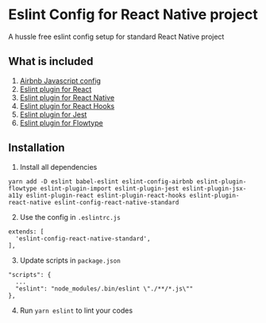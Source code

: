 # Eslint Config for React Native project
A hussle free eslint config setup for standard React Native project

## What is included
1. [Airbnb Javascript config](https://www.npmjs.com/package/eslint-config-airbnb)
2. [Eslint plugin for React](https://github.com/yannickcr/eslint-plugin-react)
3. [Eslint plugin for React Native](https://www.npmjs.com/package/eslint-plugin-react-native)
4. [Eslint plugin for React Hooks](https://www.npmjs.com/package/eslint-plugin-react-hooks)
5. [Eslint plugin for Jest](https://www.npmjs.com/package/eslint-plugin-jest)
6. [Eslint plugin for Flowtype](https://www.npmjs.com/package/eslint-plugin-flowtype)

## Installation
1. Install all dependencies
```
yarn add -D eslint babel-eslint eslint-config-airbnb eslint-plugin-flowtype eslint-plugin-import eslint-plugin-jest eslint-plugin-jsx-a11y eslint-plugin-react eslint-plugin-react-hooks eslint-plugin-react-native eslint-config-react-native-standard
```

2. Use the config in `.eslintrc.js`
```
extends: [
  'eslint-config-react-native-standard',
],
```
3. Update scripts in `package.json`
```
"scripts": {
  ...
  "eslint": "node_modules/.bin/eslint \"./**/*.js\""
},
```
4. Run `yarn eslint` to lint your codes
